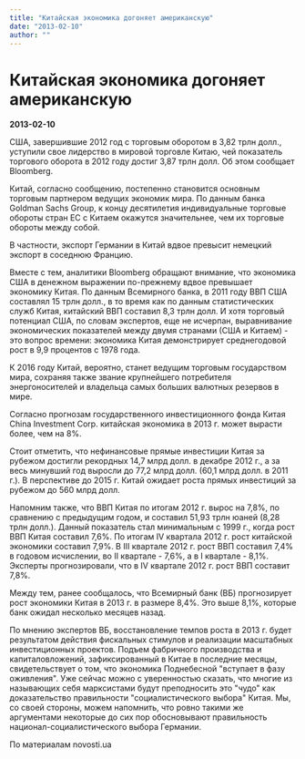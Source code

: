 ```yaml
---
title: "Китайская экономика догоняет американскую"
date: "2013-02-10"
author: ""
---
```


# Китайская экономика догоняет американскую

**2013-02-10** 

США, завершившие 2012 год с торговым оборотом в 3,82 трлн  долл., уступили свое лидерство в мировой торговле Китаю, чей показатель  торгового оборота в 2012 году достиг 3,87 трлн долл. Об этом сообщает  Bloomberg.

Китай, согласно сообщению, постепенно становится основным торговым  партнером ведущих экономик мира. По данным банка Goldman Sachs Group, к  концу десятилетия индивидуальные торговые обороты стран ЕС с Китаем  окажутся значительнее, чем их торговые обороты между собой.

В частности, экспорт Германии в Китай вдвое превысит немецкий экспорт в соседнюю Францию.

Вместе с тем, аналитики Bloomberg обращают внимание, что экономика  США в денежном выражении по-прежнему вдвое превышает экономику Китая. По  данным Всемирного банка, в 2011 году ВВП США составлял 15 трлн долл., в  то время как по данным статистических служб Китая, китайский ВВП  составил 8,3 трлн долл. И хотя торговый потенциал США, по словам  экспертов, еще не исчерпан, выравнивание экономических показателей между  двумя странами (США и Китаем) - это вопрос времени: экономика Китая  демонстрирует среднегодовой рост в 9,9 процентов с 1978 года.

К 2016 году Китай, вероятно, станет ведущим торговым государством  мира, сохраняя также звание крупнейшего потребителя энергоносителей и  владельца самых больших валютных резервов в мире.

Согласно прогнозам государственного инвестиционного фонда Китая China  Investment Corp. китайская экономика в 2013 г. может вырасти более, чем  на 8%.

Стоит отметить, что нефинансовые прямые инвестиции Китая за рубежом  достигли рекордных 14,7 млрд долл. в декабре 2012 г., а за весь минувший  год выросли до 77,2 млрд долл. (60,1 млрд долл. в 2011 г.). В  перспективе до 2015 г. Китай ожидает роста прямых инвестиций за рубежом  до 560 млрд долл.

Напомним также, что ВВП Китая по итогам 2012 г. вырос на 7,8%, по  сравнению с предыдущим годом, и составил 51,93 трлн юаней (8,28 трлн  долл.). Данный показатель стал минимальным с 1999 г., когда рост ВВП  Китая составил 7,6%. По итогам IV квартала 2012 г. рост китайской  экономики составил 7,9%. В III квартале 2012 г. рост ВВП составил 7,4% в  годовом исчислении, во II квартале - 7,6%, а в I квартале - 8,1%.  Эксперты прогнозировали, что в IV квартале 2012 г. рост ВВП составит  7,8%.

Между тем, ранее сообщалось, что Всемирный банк (ВБ) прогнозирует  рост экономики Китая в 2013 г. в размере 8,4%. Это выше 8,1%, которые  банк ожидал несколько месяцев назад.

По мнению экспертов ВБ, восстановление темпов роста в 2013 г. будет  результатом действия фискальных стимулов и реализации масштабных  инвестиционных проектов. Подъем фабричного производства и  капиталовложений, зафиксированный в Китае в последние месяцы,  свидетельствует о том, что экономика Поднебесной "вступает в фазу  оживления". Уже сейчас можно с уверенностью сказать, что многие из называющих себя марксистами будут преподносить это "чудо" как доказательство правильности "социалистического выбора" Китая. Мы, со своей стороны, можем напомнить, что ровно такими же аргументами некоторые до сих пор обосновывают правильность национал-социалистического выбора Германии.

По материалам novosti.ua